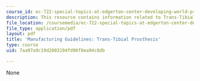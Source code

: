 ```yaml
---
course_id: ec-722-special-topics-at-edgerton-center-developing-world-prosthetics-spring-2010
description: This resource contains information related to Trans-Tibial Prosthesis.
file_location: /coursemedia/ec-722-special-topics-at-edgerton-center-developing-world-prosthetics-spring-2010/7aa97a9c19d2003194fd96f0ea94c8db_MITEC_722S10_ICRC_transtib.pdf
file_type: application/pdf
layout: pdf
title: 'Manufacturing Guidelines: Trans-Tibial Prosthesis'
type: course
uid: 7aa97a9c19d2003194fd96f0ea94c8db

---
```

None